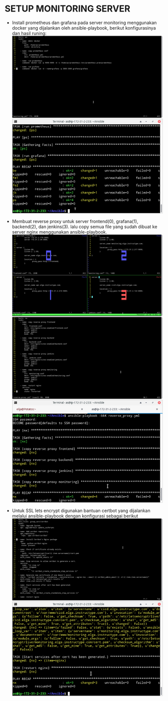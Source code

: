 # SETUP MONITORING SERVER

- Install prometheus dan grafana pada server monitoring menggunakan docker yang dijalankan oleh ansible-playbook, berikut konfigurasinya dan hasil runing:
![text](asset/1.png)
![text](asset/2.png)

- Membuat reverse proxy untuk server frontend(0), grafana(1), backend(2), dan jenkins(3). lalu copy semua file yang sudah dibuat ke server nginx menggunakan ansible-playbook. 
![text](asset/3.png)
![text](asset/4.png)
![text](asset/5.png)

- Untuk SSL lets encrypt digunakan bantuan certbot yang dijalankan melalui ansible-playbook dengan konfigurasi sebagai berikut
![text](asset/6.png)
![text](asset/7.png)